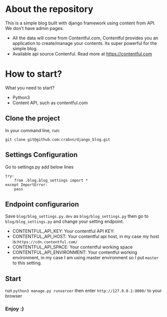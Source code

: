 # About the repository
This is a simple blog built with django framework using content from API. We don't have admin pages.
* All the data will come from Contentful.com, Contentful provides you an application to create/manage your contents. Its super powerful for the simple blog.
* Available api source
Contenful. Read more at https://contentful.com

# How to start?
What you need to start?
- Python3
- Content API, such as contentful.com

## Clone the project
In your command line, run:
```
git clone git@github.com:crabvn/django_blog.git
```

## Settings Configuration
Go to settings.py add below lines
```
try:
    from .blog.blog_settings import *
except ImportError:
    pass
```

## Endpoint configurarion
Save `blog/blog_settings.py.dev` as `blog/blog_settings.py` then go to `blog/blog_settings.py` and change your setting endpoint. 
* CONTENTFUL_API_KEY: Your contentful API KEY: 
* CONTENTFUL_API_HOST: Your contentful api host, in my case my host is:`https://cdn.contentful.com/`
* CONTENTFUL_API_SPACE: Your contentful working space
* CONTENTFUL_API_ENVIRONMENT: Your contentful working environment, in my case I am using master environment so I put `master` to this setting.

## Start 
run `python3 manage.py runserver` then enter `http://127.0.0.1:8000/` to your browser

### Enjoy :)
